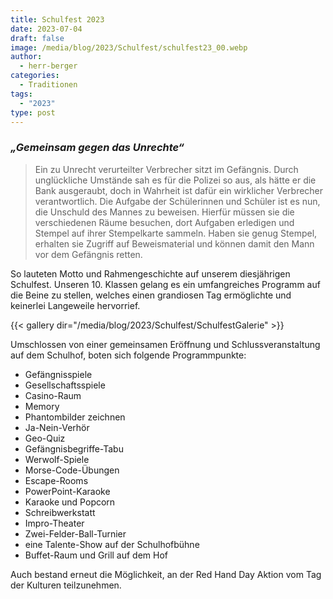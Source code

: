 ```yaml
---
title: Schulfest 2023
date: 2023-07-04
draft: false
image: /media/blog/2023/Schulfest/schulfest23_00.webp
author:
  - herr-berger
categories:
  - Traditionen
tags:
  - "2023"
type: post
---
```

### _„Gemeinsam gegen das Unrechte“_

> Ein zu Unrecht verurteilter Verbrecher sitzt im Gefängnis. Durch unglückliche Umstände sah es für die Polizei so aus, als hätte  er die Bank ausgeraubt, doch in Wahrheit ist dafür ein wirklicher Verbrecher verantwortlich. Die Aufgabe der Schülerinnen und Schüler ist es nun, die Unschuld des Mannes zu beweisen. Hierfür müssen sie die verschiedenen Räume besuchen, dort Aufgaben erledigen und Stempel auf ihrer Stempelkarte sammeln. Haben sie genug Stempel, erhalten sie Zugriff auf Beweismaterial und können damit den Mann vor dem Gefängnis retten.

So lauteten Motto und Rahmengeschichte auf unserem diesjährigen Schulfest. Unseren 10. Klassen gelang es ein umfangreiches Programm auf die Beine zu stellen, welches einen grandiosen Tag ermöglichte und keinerlei Langeweile hervorrief.



{{< gallery dir="/media/blog/2023/Schulfest/SchulfestGalerie" >}}



Umschlossen von einer gemeinsamen Eröffnung und Schlussveranstaltung auf dem Schulhof, boten sich folgende Programmpunkte:

- Gefängnisspiele
- Gesellschaftsspiele
- Casino-Raum
- Memory
- Phantombilder zeichnen
- Ja-Nein-Verhör
- Geo-Quiz
- Gefängnisbegriffe-Tabu
- Werwolf-Spiele
- Morse-Code-Übungen
- Escape-Rooms
- PowerPoint-Karaoke
- Karaoke und Popcorn
- Schreibwerkstatt
- Impro-Theater
- Zwei-Felder-Ball-Turnier
- eine Talente-Show auf der Schulhofbühne
- Buffet-Raum und Grill auf dem Hof

Auch bestand erneut die Möglichkeit, an der Red Hand Day Aktion vom Tag der Kulturen teilzunehmen.
